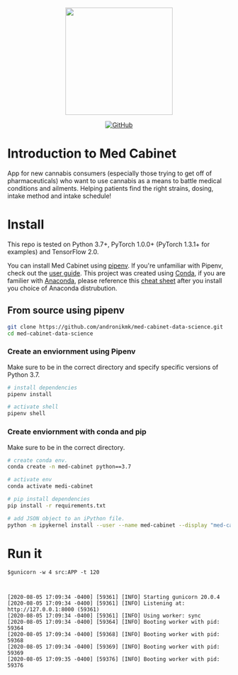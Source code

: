 <p align="center">
    <br>
    <img src="https://raw.githubusercontent.com/andronikmk/med-cabinet-data-science/master/references/logo.png" width="242"/>
    <br>
<p>

<p align="center">
    <a href="https://github.com/andronikmk/toxic-content-monitoring/blob/master/LICENSE">
        <img alt="GitHub" src="https://img.shields.io/badge/License-MIT-blue.svg">
    </a>
</p>

# Introduction to Med Cabinet
App for new cannabis consumers (especially those trying to get off of pharmaceuticals) who want to use cannabis as a means to battle medical conditions and ailments. Helping patients find the right strains, dosing, intake method and intake schedule!

# Install
This repo is tested on Python 3.7+, PyTorch 1.0.0+ (PyTorch 1.3.1+ for examples) and TensorFlow 2.0.

You can install Med Cabinet using [pipenv](https://pipenv-fork.readthedocs.io/en/latest/). If you're unfamiliar with Pipenv, check out the [user guide](https://pipenv-fork.readthedocs.io/en/latest/install.html#installing-pipenv).
This project was created using [Conda](https://docs.conda.io/projects/conda/en/latest/user-guide/tasks/manage-environments.html), if you are familier with [Anaconda](https://www.anaconda.com/), please reference this [cheat sheet](https://docs.conda.io/projects/conda/en/4.6.0/_downloads/52a95608c49671267e40c689e0bc00ca/conda-cheatsheet.pdf) after you install you choice of Anaconda distrubution.

## From source using pipenv
```bash
git clone https://github.com/andronikmk/med-cabinet-data-science.git
cd med-cabinet-data-science
```
### Create an enviornment using Pipenv
Make sure to be in the correct directory and specify specific versions of Python 3.7.
```bash
# install dependencies
pipenv install

# activate shell
pipenv shell
```

### Create enviornment with conda and pip
Make sure to be in the correct directory.
```bash
# create conda env.
conda create -n med-cabinet python==3.7

# activate env
conda activate medi-cabinet

# pip install dependencies
pip install -r requirements.txt

# add JSON object to an iPython file.
python -m ipykernel install --user --name med-cabinet --display "med-cabinet (Python3)"
```

# Run it
```console
$gunicorn -w 4 src:APP -t 120



[2020-08-05 17:09:34 -0400] [59361] [INFO] Starting gunicorn 20.0.4
[2020-08-05 17:09:34 -0400] [59361] [INFO] Listening at: http://127.0.0.1:8000 (59361)
[2020-08-05 17:09:34 -0400] [59361] [INFO] Using worker: sync
[2020-08-05 17:09:34 -0400] [59364] [INFO] Booting worker with pid: 59364
[2020-08-05 17:09:34 -0400] [59368] [INFO] Booting worker with pid: 59368
[2020-08-05 17:09:34 -0400] [59369] [INFO] Booting worker with pid: 59369
[2020-08-05 17:09:35 -0400] [59376] [INFO] Booting worker with pid: 59376
```